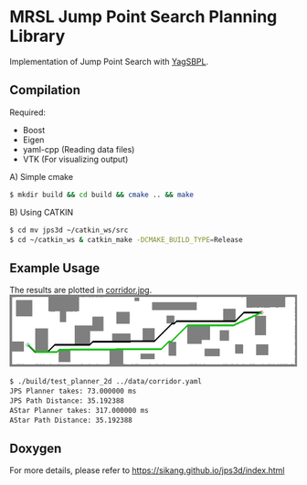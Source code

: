 # MRSL Jump Point Search Planning Library
Implementation of Jump Point Search with [YagSBPL](https://www.math.upenn.edu/~subhrabh/html_cache/7f068a4d19ed85a15c9e25ecae8b40c1.html). 

## Compilation
Required: 
 - Boost
 - Eigen
 - yaml-cpp (Reading data files)
 - VTK (For visualizing output)

A) Simple cmake
```sh
$ mkdir build && cd build && cmake .. && make
```

B) Using CATKIN
```sh
$ cd mv jps3d ~/catkin_ws/src
$ cd ~/catkin_ws & catkin_make -DCMAKE_BUILD_TYPE=Release
```

## Example Usage
The results are plotted in [corridor.jpg](https://github.com/sikang/jps3d/blob/master/data/corridor.jpg).
![Visualization](./data/corridor.jpg)
```sh
$ ./build/test_planner_2d ../data/corridor.yaml
JPS Planner takes: 73.000000 ms
JPS Path Distance: 35.192388
AStar Planner takes: 317.000000 ms
AStar Path Distance: 35.192388
```
## Doxygen
For more details, please refer to https://sikang.github.io/jps3d/index.html

